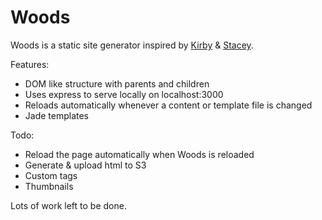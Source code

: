 Woods
=====

Woods is a static site generator inspired by [Kirby](http://getkirby.com/) & [Stacey](http://www.staceyapp.com/).

Features:

*   DOM like structure with parents and children
*   Uses express to serve locally on localhost:3000
*   Reloads automatically whenever a content or template file is changed
*   Jade templates

Todo:

*   Reload the page automatically when Woods is reloaded
*   Generate & upload html to S3
*   Custom tags
*   Thumbnails

Lots of work left to be done.
